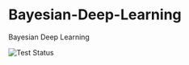 # Bayesian-Deep-Learning
Bayesian Deep Learning

![Test Status](https://github.com/PacktPublishing/Bayesian-Deep-Learning/actions/workflows/tests.yml/badge.svg)
